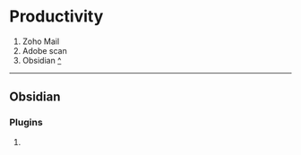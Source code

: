 # Productivity

1. Zoho Mail
2. Adobe scan
3. Obsidian [^](https://github.com/rohanbatrain/Developement-Setup/blob/main/One-plus-8t/Applications/Proprietary-Softwares/Productivity.md#obsidian)

---

## Obsidian

### Plugins

1. 
